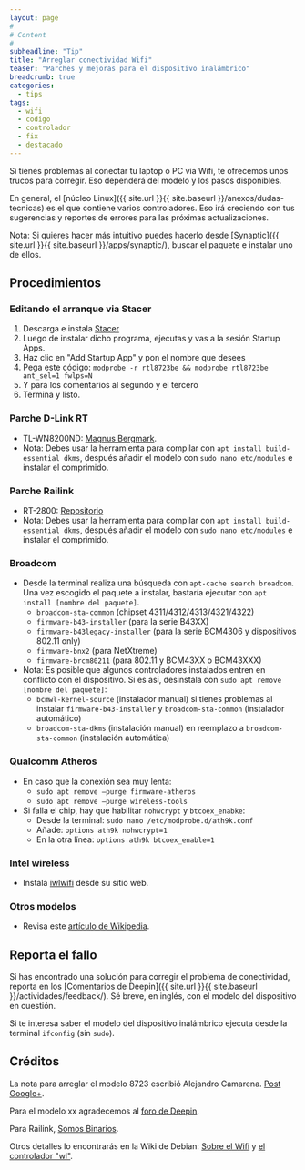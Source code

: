 ```yaml
---
layout: page
#
# Content
#
subheadline: "Tip"
title: "Arreglar conectividad Wifi"
teaser: "Parches y mejoras para el dispositivo inalámbrico"
breadcrumb: true   
categories:
  - tips
tags:
  - wifi
  - codigo
  - controlador
  - fix
  - destacado
---
```


Si tienes problemas al conectar tu laptop o PC via Wifi, te ofrecemos unos trucos para corregir. Eso dependerá del modelo y los pasos disponibles.

En general, el [núcleo Linux]({{ site.url }}{{ site.baseurl }}/anexos/dudas-tecnicas) es el que contiene varios controladores. Eso irá creciendo con tus sugerencias y reportes de errores para las próximas actualizaciones.

Nota: Si quieres hacer más intuitivo puedes hacerlo desde [Synaptic]({{ site.url }}{{ site.baseurl }}/apps/synaptic/), buscar el paquete e instalar uno de ellos.

## Procedimientos
### Editando el arranque via Stacer
1. Descarga e instala [Stacer](https://github.com/oguzhaninan/Stacer/releases/download/v1.0.6/Stacer_1.0.6_amd64.deb)
2. Luego de instalar dicho programa, ejecutas y vas a la sesión Startup Apps.
3. Haz clic en "Add Startup App" y pon el nombre que desees
4. Pega este código: `modprobe -r rtl8723be && modprobe rtl8723be ant_sel=1 fwlps=N`
5. Y para los comentarios al segundo y el tercero
5. Termina y listo.

### Parche D-Link RT
* TL-WN8200ND: [Magnus Bergmark](https://github.com/Mange/rtl8192eu-linux-driver).
* Nota: Debes usar  la herramienta para compilar con `apt install build-essential dkms`, después añadir el modelo con `sudo nano etc/modules` e instalar el comprimido.

### Parche Railink
* RT-2800: [Repositorio](https://github.com/agerwick/RT28XX-RT539X-Linux-driver)
* Nota: Debes usar  la herramienta para compilar con `apt install build-essential dkms`, después añadir el modelo con `sudo nano etc/modules` e instalar el comprimido.

### Broadcom
* Desde la terminal realiza una búsqueda con `apt-cache search broadcom`. Una vez escogido el paquete a instalar, bastaría ejecutar con `apt install [nombre del paquete]`.
  * `broadcom-sta-common` (chipset 4311/4312/4313/4321/4322)
  * `firmware-b43-installer` (para la serie B43XX)
  * `firmware-b43legacy-installer` (para la serie BCM4306 y dispositivos 802.11 only)
  * `firmware-bnx2` (para NetXtreme)
  * `firmware-brcm80211` (para 802.11 y BCM43XX o BCM43XXX)
* Nota: Es posible que algunos controladores instalados entren en conflicto con el dispositivo. Si es así, desinstala con `sudo apt remove [nombre del paquete]`:
  * `bcmwl-kernel-source` (instalador manual) si tienes problemas al instalar `firmware-b43-installer` y `broadcom-sta-common` (instalador automático)
  * `broadcom-sta-dkms` (instalación manual) en reemplazo a `broadcom-sta-common` (instalación automática)

### Qualcomm Atheros
* En caso que la conexión sea muy lenta:
  * `sudo apt remove —purge firmware-atheros`
  * `sudo apt remove —purge wireless-tools`
* Si falla el chip, hay que habilitar `nohwcrypt` y `btcoex_enabke`:
  * Desde la terminal: `sudo nano /etc/modprobe.d/ath9k.conf`
  * Añade: `options ath9k nohwcrypt=1`
  * En la otra línea: `options ath9k btcoex_enable=1`

### Intel wireless
* Instala [iwlwifi](https://wireless.wiki.kernel.org/en/users/drivers/iwlwifi) desde su sitio web.

### Otros modelos
* Revisa este [artículo de Wikipedia](https://en.wikipedia.org/wiki/Comparison_of_open-source_wireless_drivers).

## Reporta el fallo
Si has encontrado una solución para corregir el problema de conectividad, reporta en los [Comentarios de Deepin]({{ site.url }}{{ site.baseurl }}/actividades/feedback/). Sé breve, en inglés, con el modelo del dispositivo en cuestión.

Si te interesa saber el modelo del dispositivo inalámbrico ejecuta desde la terminal `ifconfig` (sin `sudo`).

## Créditos
La nota para arreglar el modelo 8723 escribió Alejandro Camarena. [Post Google+](https://plus.google.com/+AlejandroCamarena/posts/GJedDLFKVRT).

Para el modelo xx agradecemos al [foro de Deepin](https://bbs.deepin.org/forum.php?mod=viewthread&tid=131490&page=1).

Para Railink, [Somos Binarios](https://www.somosbinarios.es/solucion-ubuntu-no-reconoce-wifi/).

Otros detalles lo encontrarás en la Wiki de Debian: [Sobre el Wifi](https://wiki.debian.org/WiFi) y [el controlador "wl"](https://wiki.debian.org/wl).
